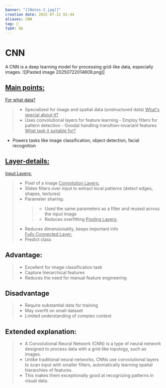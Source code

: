 ```yaml
---
banner: "[[Notes-2.jpg]]"
creation date: 2025-07-22 01:44
aliases: CNN
tag: 🧠
type: dp
---
```

# CNN
A CNN is a deep learning model for processing grid-like data, especially images.
![[Pasted image 20250722014609.png]]
## <u>Main points:</u>
<u>For what data?</u>
 > - Specialized for image and spatial data (unstructured data)
<u>What's special about it?</u>
>- Uses convolutional layers for feature learning 
    - Employ filters for pattern detection
    - Goodat handling transltion-invariant features
<u>What task it suitable for?</u>
 - Powers tasks like image classification, object detection, facial recognition

## <u>Layer-details:  </u>
<u>Input Layers: </u>
> - Pixel of a image
<u>Convolution Layers: </u>
> - Slides filters over input to extract local patterns (detect edges, shapes, textures)
> - Parameter sharing:
>	> - Used the same parameters as a filter and reused across the input image
>	> - Reduces overfitting 
<u>Pooling Layers: </u>
> - Reduces dimensionality, keeps important info  
<u>Fully Connected Layer: </u>
> - Predict class

## Advantage:
> - Excellent for image classification task
> - Capture hierarchical features
> - Reduces the need for manual feature engineering
## Disadvantage
> - Require substantial data for training
> - May overfit on small dataset
> - Limited understanding of complex context

## Extended explanation:
> - A Convolutional Neural Network (CNN) is a type of neural network designed to process data with a grid-like topology, such as images. 
> - Unlike traditional neural networks, CNNs use convolutional layers to scan input with smaller filters, automatically learning spatial hierarchies of features.
> - This makes them exceptionally good at recognizing patterns in visual data.
